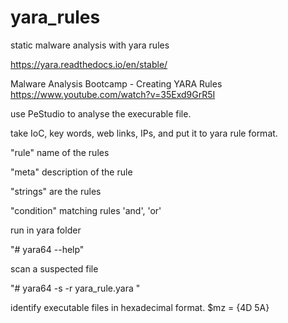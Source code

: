 # yara_rules
static malware analysis with yara rules

https://yara.readthedocs.io/en/stable/

Malware Analysis Bootcamp - Creating YARA Rules
https://www.youtube.com/watch?v=35Exd9GrR5I


use PeStudio to analyse the execurable file. 

take IoC, key words, web links, IPs, and put it to yara rule format. 

"rule" name of the rules

"meta" description of the rule

"strings" are the rules

"condition" matching rules 'and', 'or'

run in yara folder

"# yara64 --help"

scan a suspected file

"# yara64 -s -r yara_rule.yara <malware fle path and name>"


identify executable files in hexadecimal format.
$mz = {4D 5A}
